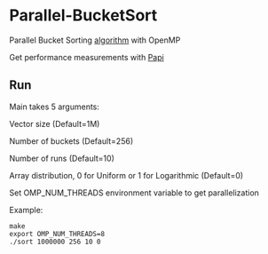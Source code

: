 # Parallel-BucketSort

Parallel Bucket Sorting [algorithm](https://en.wikipedia.org/wiki/Bucket_sort) with OpenMP

Get performance measurements with [Papi](https://icl.utk.edu/papi/)

## Run

Main takes 5 arguments:

Vector size (Default=1M)

Number of buckets (Default=256)

Number of runs (Default=10)

Array distribution, 0 for Uniform or 1 for Logarithmic (Default=0)

Set OMP_NUM_THREADS environment variable to get parallelization

Example:

    make
    export OMP_NUM_THREADS=8
    ./sort 1000000 256 10 0 
